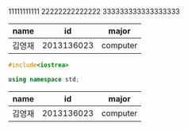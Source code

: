 11111111111
22222222222222
333333333333333333

| name | id | major |
|------|----|-------|
|김영재|2013136023|computer|
```C++
#include<iostrea>

using namespace std;
```


| name | id | major |
|------|----|-------|
|김영재|2013136023|computer|
